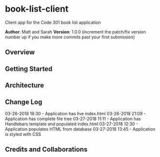 # book-list-client
Client app for the Code 301 book list application

**Author**: Matt and Sarah
**Version**: 1.0.0 (increment the patch/fix version number up if you make more commits past your first submission)

## Overview
<!-- Provide a high level overview of what this application is and why you are building it, beyond the fact that it's an assignment for a Code Fellows 301 class. (i.e. What's your problem domain?) -->

## Getting Started
<!-- What are the steps that a user must take in order to build this app on their own machine and get it running? -->

## Architecture
<!-- Provide a detailed description of the application design. What technologies (languages, libraries, etc) you're using, and any other relevant design information. -->

## Change Log
03-26-2018 16:30 - Application has live index.html
03-26-2018 21:09 - Application has complete file tree
03-27-2018 11:11 - Application has Handlebars template and populated index.html
03-27-2018 12:30 - Application populates HTML from database
03-27-2018 13:45 - Application is styled with CSS

## Credits and Collaborations
<!-- Give credit (and a link) to other people or resources that helped you build this application. -->